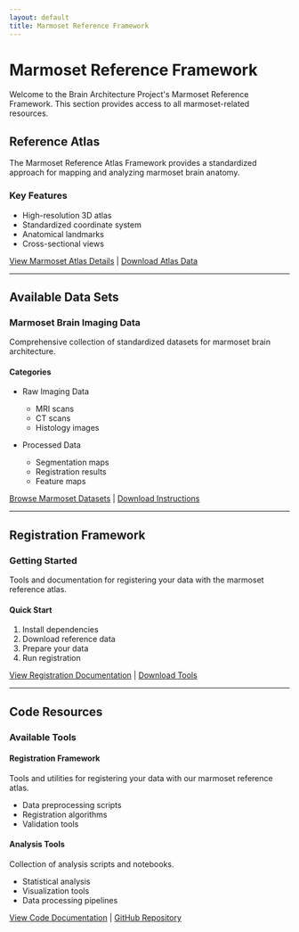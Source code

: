 ```yaml
---
layout: default
title: Marmoset Reference Framework
---
```


# Marmoset Reference Framework

Welcome to the Brain Architecture Project's Marmoset Reference Framework. This section provides access to all marmoset-related resources.

## Reference Atlas

The Marmoset Reference Atlas Framework provides a standardized approach for mapping and analyzing marmoset brain anatomy.

### Key Features
- High-resolution 3D atlas
- Standardized coordinate system
- Anatomical landmarks
- Cross-sectional views

[View Marmoset Atlas Details](/pages/marmoset/atlas) | [Download Atlas Data](#)

---

## Available Data Sets

### Marmoset Brain Imaging Data
Comprehensive collection of standardized datasets for marmoset brain architecture.

#### Categories
- Raw Imaging Data
  - MRI scans
  - CT scans
  - Histology images
  
- Processed Data
  - Segmentation maps
  - Registration results
  - Feature maps

[Browse Marmoset Datasets](/pages/marmoset/datasets) | [Download Instructions](#)

---

## Registration Framework

### Getting Started
Tools and documentation for registering your data with the marmoset reference atlas.

#### Quick Start
1. Install dependencies
2. Download reference data
3. Prepare your data
4. Run registration

[View Registration Documentation](/pages/marmoset/registration) | [Download Tools](#)

---

## Code Resources

### Available Tools

#### Registration Framework
Tools and utilities for registering your data with our marmoset reference atlas.
- Data preprocessing scripts
- Registration algorithms
- Validation tools

#### Analysis Tools
Collection of analysis scripts and notebooks.
- Statistical analysis
- Visualization tools
- Data processing pipelines

[View Code Documentation](/pages/marmoset/codes) | [GitHub Repository](#) 